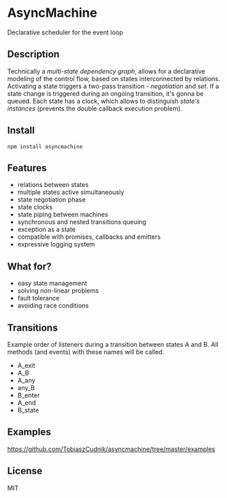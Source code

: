 # AsyncMachine
 
  Declarative scheduler for the event loop

## Description

Technically a *multi-state dependency graph*, allows for a declarative modeling of the control flow, based on states interconnected by relations.
Activating a state triggers a two-pass transition - *negotiation* and *set*. If a
state change is triggered during an ongoing transition, it's gonna be queued. Each
state has a clock, which allows to distinguish *state's instances* (prevents the
double callback execution problem).


## Install

```
npm install asyncmachine
```

## Features
 
- relations between states
- multiple states active simultaneously
- state negotiation phase
- state clocks
- state piping between machines
- synchronous and nested transitions queuing
- exception as a state
- compatible with promises, callbacks and emitters
- expressive logging system
 
## What for?

- easy state management
- solving non-linear problems
- fault tolerance
- avoiding race conditions
 
## Transitions
 
Example order of listeners during a transition between states A and B. All
methods (and events) with these names will be called.

- A_exit
- A_B
- A_any
- any_B
- B_enter
- A_end
- B_state
 
## Examples

https://github.com/TobiaszCudnik/asyncmachine/tree/master/examples

## License

MIT